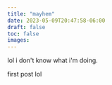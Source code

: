```yaml
---
title: "mayhem"
date: 2023-05-09T20:47:58-06:00
draft: false
toc: false
images:
---
```


lol i don't know what i'm doing.


first post lol